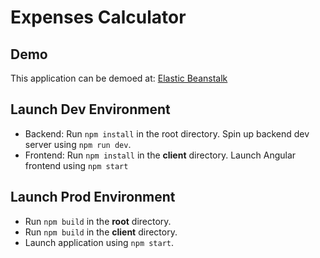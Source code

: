# Expenses Calculator


## Demo

This application can be demoed at:
<a href="https://QuickenExpenses-env.eba-k4hfiscf.us-east-2.elasticbeanstalk.com">Elastic Beanstalk</a>


## Launch Dev Environment

- Backend: Run ```npm install``` in the root directory. Spin up backend dev server using ```npm run dev```.
- Frontend: Run ```npm install``` in the **client** directory. Launch Angular frontend using ```npm start```

## Launch Prod Environment

- Run ```npm build``` in the **root** directory.
- Run ```npm build``` in the **client** directory.
- Launch application using ```npm start```.